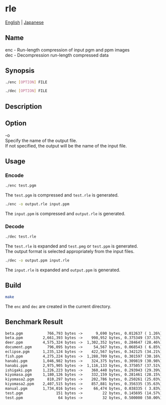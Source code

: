 # rle

[English](./README.md) | [Japanese](./README.ja.md)  

## Name

enc - Run-length compression of input pgm and ppm images  
dec - Decompression run-length compressed data  

## Synopsis

```sh
./enc [OPTION] FILE
```

```sh
./dec [OPTION] FILE
```

## Description

## Option

-o  
    Specify the name of the output file.  
    If not specified, the output will be the name of the input file.  

## Usage

### Encode

```sh
./enc test.pgm
```

The `test.pgm` is compressed and `test.rle` is generated.  

```sh
./enc -o output.rle input.ppm
```

The `input.ppm` is compressed and `output.rle` is generated.  

### Decode

```sh
./dec test.rle
```

The `test.rle` is expanded and `test.pmg` or `test.ppm` is generated.  
The output format is selected appropriately from the input files.  

```sh
./dec -o output.ppm input.rle
```

The `input.rle` is expanded and `output.ppm` is generated.  

## Build

```sh
make
```

The `enc` and `dec` are created in the current directory.  

## Benchmark Result

```txt
beta.pgm           766,793 bytes ->      9,690 bytes, 0.012637 ( 1.26%), OK
beta.ppm         2,661,393 bytes ->    998,952 bytes, 0.375349 (37.53%), OK
deer.ppm         4,575,324 bytes ->  1,302,352 bytes, 0.284647 (28.46%), OK
document.pgm       796,095 bytes ->     54,567 bytes, 0.068543 ( 6.85%), OK
eclipse.pgm      1,235,124 bytes ->    422,567 bytes, 0.342125 (34.21%), OK
fish.ppm         4,275,224 bytes ->  1,288,709 bytes, 0.301597 (30.16%), OK
hanabi.pgm       1,046,982 bytes ->    324,375 bytes, 0.309819 (30.98%), OK
hanabi.ppm       2,975,905 bytes ->  1,116,133 bytes, 0.375057 (37.51%), OK
ishigaki.pgm     1,226,223 bytes ->    360,440 bytes, 0.293943 (29.39%), OK
kiyomasa.pgm     1,180,126 bytes ->    332,159 bytes, 0.281461 (28.15%), OK
kiyomasa2.pgm      810,297 bytes ->    202,786 bytes, 0.250261 (25.03%), OK
kiyomasa2.ppm    2,407,515 bytes ->    857,881 bytes, 0.356335 (35.63%), OK
manual.pgm       1,734,016 bytes ->     66,474 bytes, 0.038335 ( 3.83%), OK
test.pgm               151 bytes ->         22 bytes, 0.145695 (14.57%), OK
test.ppm                64 bytes ->         32 bytes, 0.500000 (50.00%), OK
```
